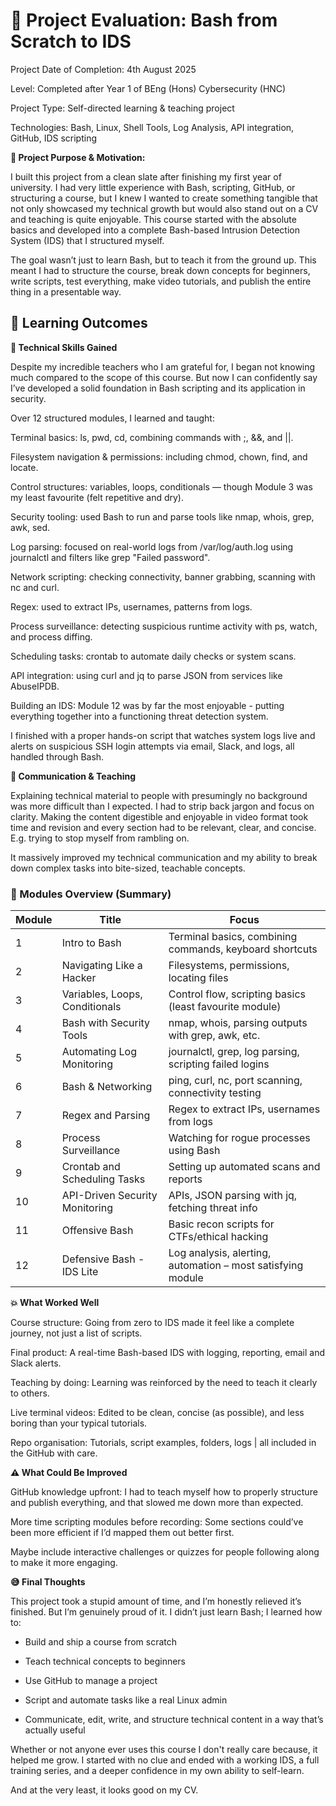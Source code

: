 # 📘 Project Evaluation: Bash from Scratch to IDS

Project Date of Completion: 4th August 2025

Level: Completed after Year 1 of BEng (Hons) Cybersecurity (HNC)

Project Type: Self-directed learning & teaching project

Technologies: Bash, Linux, Shell Tools, Log Analysis, API integration, GitHub, IDS scripting

**📢 Project Purpose & Motivation:**

I built this project from a clean slate after finishing my first year of university. I had very little experience with Bash, scripting, GitHub, or structuring a course, but I knew I wanted to create something tangible that not only showcased my technical growth but would also stand out on a CV and teaching is quite enjoyable. This course started with the absolute basics and developed into a complete Bash-based Intrusion Detection System (IDS) that I structured myself.

The goal wasn’t just to learn Bash, but to teach it from the ground up. This meant I had to structure the course, break down concepts for beginners, write scripts, test everything, make video tutorials, and publish the entire thing in a presentable way.

## 🔁 Learning Outcomes

**🔧 Technical Skills Gained**

Despite my incredible teachers who I am grateful for, I began not knowing much compared to the scope of this course. But now I can confidently say I’ve developed a solid foundation in Bash scripting and its application in security.

Over 12 structured modules, I learned and taught:

Terminal basics: ls, pwd, cd, combining commands with ;, &&, and ||.

Filesystem navigation & permissions: including chmod, chown, find, and locate.

Control structures: variables, loops, conditionals — though Module 3 was my least favourite (felt repetitive and dry).

Security tooling: used Bash to run and parse tools like nmap, whois, grep, awk, sed.

Log parsing: focused on real-world logs from /var/log/auth.log using journalctl and filters like grep "Failed password".

Network scripting: checking connectivity, banner grabbing, scanning with nc and curl.

Regex: used to extract IPs, usernames, patterns from logs.

Process surveillance: detecting suspicious runtime activity with ps, watch, and process diffing.

Scheduling tasks: crontab to automate daily checks or system scans.

API integration: using curl and jq to parse JSON from services like AbuseIPDB.

Building an IDS: Module 12 was by far the most enjoyable - putting everything together into a functioning threat detection system.

I finished with a proper hands-on script that watches system logs live and alerts on suspicious SSH login attempts via email, Slack, and logs, all handled through Bash.

**💬 Communication & Teaching**

Explaining technical material to people with presumingly no background was more difficult than I expected. I had to strip back jargon and focus on clarity. Making the content digestible and enjoyable in video format took time and revision and every section had to be relevant, clear, and concise. E.g. trying to stop myself from rambling on.

It massively improved my technical communication and my ability to break down complex tasks into bite-sized, teachable concepts.

### 🧪 Modules Overview (Summary)

| Module | Title                            | Focus                                                             |
|--------|----------------------------------|-------------------------------------------------------------------|
| 1      | Intro to Bash                    | Terminal basics, combining commands, keyboard shortcuts           |
| 2      | Navigating Like a Hacker         | Filesystems, permissions, locating files                          |
| 3      | Variables, Loops, Conditionals   | Control flow, scripting basics (least favourite module)           |
| 4      | Bash with Security Tools         | nmap, whois, parsing outputs with grep, awk, etc.                 |
| 5      | Automating Log Monitoring        | journalctl, grep, log parsing, scripting failed logins            |
| 6      | Bash & Networking                | ping, curl, nc, port scanning, connectivity testing               |
| 7      | Regex and Parsing                | Regex to extract IPs, usernames from logs                         |
| 8      | Process Surveillance             | Watching for rogue processes using Bash                           |
| 9      | Crontab and Scheduling Tasks     | Setting up automated scans and reports                            |
| 10     | API-Driven Security Monitoring   | APIs, JSON parsing with jq, fetching threat info                  |
| 11     | Offensive Bash                   | Basic recon scripts for CTFs/ethical hacking                      |
| 12     | Defensive Bash - IDS Lite        | Log analysis, alerting, automation – most satisfying module       |


**💥 What Worked Well**

Course structure: Going from zero to IDS made it feel like a complete journey, not just a list of scripts.

Final product: A real-time Bash-based IDS with logging, reporting, email and Slack alerts.

Teaching by doing: Learning was reinforced by the need to teach it clearly to others.

Live terminal videos: Edited to be clean, concise (as possible), and less boring than your typical tutorials.

Repo organisation: Tutorials, script examples, folders, logs | all included in the GitHub with care.

**⚠️ What Could Be Improved**

GitHub knowledge upfront: I had to teach myself how to properly structure and publish everything, and that slowed me down more than expected.

More time scripting modules before recording: Some sections could’ve been more efficient if I’d mapped them out better first.

Maybe include interactive challenges or quizzes for people following along to make it more engaging.

**😅 Final Thoughts**

This project took a stupid amount of time, and I’m honestly relieved it’s finished. But I’m genuinely proud of it. I didn’t just learn Bash; I learned how to:

- Build and ship a course from scratch

- Teach technical concepts to beginners

- Use GitHub to manage a project

- Script and automate tasks like a real Linux admin

- Communicate, edit, write, and structure technical content in a way that’s actually useful

Whether or not anyone ever uses this course I don't really care because, it helped me grow. I started with no clue and ended with a working IDS, a full training series, and a deeper confidence in my own ability to self-learn.

And at the very least, it looks good on my CV.
